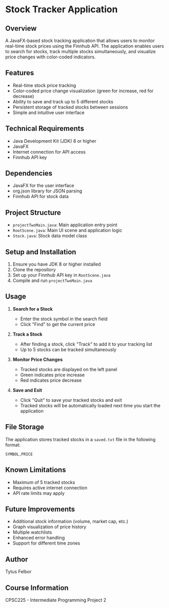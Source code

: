 # Stock Tracker Application

## Overview
A JavaFX-based stock tracking application that allows users to monitor real-time stock prices using the Finnhub API. The application enables users to search for stocks, track multiple stocks simultaneously, and visualize price changes with color-coded indicators.

## Features
- Real-time stock price tracking
- Color-coded price change visualization (green for increase, red for decrease)
- Ability to save and track up to 5 different stocks
- Persistent storage of tracked stocks between sessions
- Simple and intuitive user interface

## Technical Requirements
- Java Development Kit (JDK) 8 or higher
- JavaFX
- Internet connection for API access
- Finnhub API key

## Dependencies
- JavaFX for the user interface
- org.json library for JSON parsing
- Finnhub API for stock data

## Project Structure
- `projectTwoMain.java`: Main application entry point
- `RootScene.java`: Main UI scene and application logic
- `Stock.java`: Stock data model class

## Setup and Installation
1. Ensure you have JDK 8 or higher installed
2. Clone the repository
3. Set up your Finnhub API key in `RootScene.java`
4. Compile and run `projectTwoMain.java`

## Usage
1. **Search for a Stock**
   - Enter the stock symbol in the search field
   - Click "Find" to get the current price

2. **Track a Stock**
   - After finding a stock, click "Track" to add it to your tracking list
   - Up to 5 stocks can be tracked simultaneously

3. **Monitor Price Changes**
   - Tracked stocks are displayed on the left panel
   - Green indicates price increase
   - Red indicates price decrease

4. **Save and Exit**
   - Click "Quit" to save your tracked stocks and exit
   - Tracked stocks will be automatically loaded next time you start the application

## File Storage
The application stores tracked stocks in a `saved.txt` file in the following format:
```
SYMBOL,PRICE
```

## Known Limitations
- Maximum of 5 tracked stocks
- Requires active internet connection
- API rate limits may apply

## Future Improvements
- Additional stock information (volume, market cap, etc.)
- Graph visualization of price history
- Multiple watchlists
- Enhanced error handling
- Support for different time zones

## Author
Tytus Felbor

## Course Information
CPSC225 - Intermediate Programming Project 2
